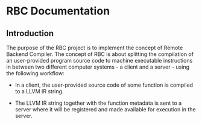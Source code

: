 # RBC Documentation

## Introduction

The purpose of the RBC project is to implement the concept of Remote
Backend Compiler. The concept of RBC is about splitting the
compilation of an user-provided program source code to machine
executable instructions in between two different computer systems - a
client and a server - using the following workflow:

* In a client, the user-provided source code of some function is
  compiled to a LLVM IR string.

* The LLVM IR string together with the function metadata is sent to a
  server where it will be registered and made available for execution
  in the server.
